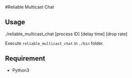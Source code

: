#Reliable Multicast Chat

## Usage

./reliable_multicast_chat [process ID] [delay time] [drop rate]

Execute `reliable_multicast_chat` in `./bin` folder.

## Requirement

* Python3
